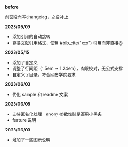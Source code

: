 **before**

前面没有写changelog，之后补上

**2023/05/09**

* 添加引用的自动跳转
* 更换文献引用格式，使用 #bib_cite("xxx") 引用而非直接@

**2023/05/15**

* 添加了自定义
* 调整了行间距（1.5em => 1.24em），肉眼校对，无公式支撑
* 自定义了目录，符合网安学院要求

**2023/06/03**

* 优化 sample 和 readme 文案

**2023/06/08**

* 支持匿名化处理，anony 参数控制是否用小黑条
* feature 说明

**2023/06/09**

* 增加了一些图示说明